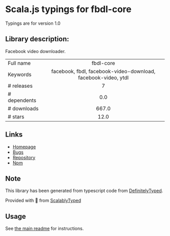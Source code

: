 
# Scala.js typings for fbdl-core

Typings are for version 1.0

## Library description:
Facebook video downloader.

|                    |                 |
| ------------------ | :-------------: |
| Full name          | fbdl-core |
| Keywords           | facebook, fbdl, facebook-video-download, facebook-video, ytdl |
| # releases         | 7 |
| # dependents       | 0.0 |
| # downloads        | 667.0 |
| # stars            | 12.0 |

## Links
- [Homepage](https://github.com/Snowflake107/fbdl-core#readme)
- [Bugs](https://github.com/Snowflake107/fbdl-core/issues)
- [Repository](https://github.com/Snowflake107/fbdl-core)
- [Npm](https://www.npmjs.com/package/fbdl-core)
    


## Note
This library has been generated from typescript code from [DefinitelyTyped](https://definitelytyped.org).

Provided with :purple_heart: from [ScalablyTyped](https://github.com/oyvindberg/ScalablyTyped)

## Usage
See [the main readme](../../readme.md) for instructions.


